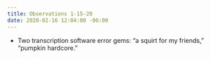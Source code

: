 ```yaml
---
title: Observations 1-15-20
date: 2020-02-16 12:04:00 -06:00
---
```


- Two transcription software error gems: “a squirt for my friends,” “pumpkin hardcore.”
